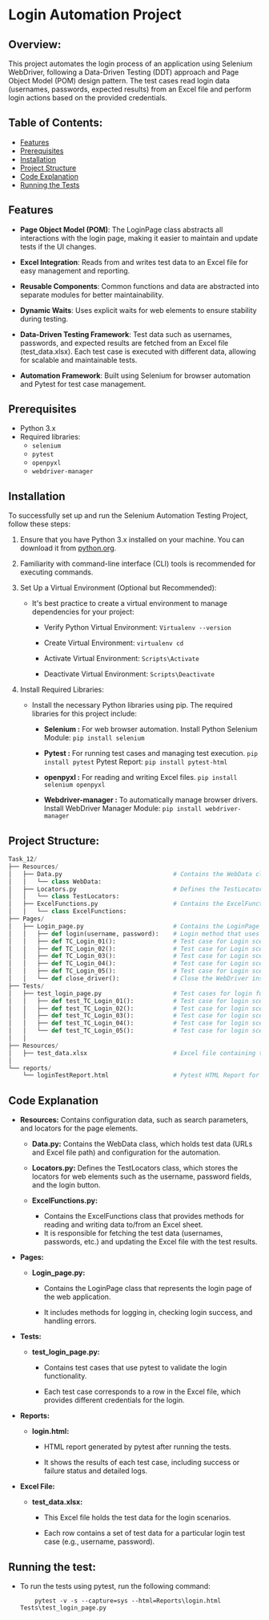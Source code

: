 # Login Automation Project

## Overview:
This project automates the login process of an application using Selenium WebDriver, following a Data-Driven Testing (DDT) approach and Page Object Model (POM) design pattern. 
The test cases read login data (usernames, passwords, expected results) from an Excel file and perform login actions based on the provided credentials.

## Table of Contents:
- [Features](#features)
- [Prerequisites](#prerequisites)
- [Installation](#installation)
- [Project Structure](#project-structure)
- [Code Explanation](#Code-Explanation)
- [Running the Tests](#running-the-tests)

## Features
- **Page Object Model (POM)**: The LoginPage class abstracts all interactions with the login page, making it easier to maintain and update tests if the UI changes.
  
- **Excel Integration**: Reads from and writes test data to an Excel file for easy management and reporting.
  
- **Reusable Components**: Common functions and data are abstracted into separate modules for better maintainability.
  
- **Dynamic Waits**: Uses explicit waits for web elements to ensure stability during testing.
  
- **Data-Driven Testing Framework**: Test data such as usernames, passwords, and expected results are fetched from an Excel file (test_data.xlsx).
 Each test case is executed with different data, allowing for scalable and maintainable tests.
  
- **Automation Framework**: Built using Selenium for browser automation and Pytest for test case management.

## Prerequisites
- Python 3.x
- Required libraries:
  - `selenium`
  - `pytest`
  - `openpyxl`
  - `webdriver-manager`

## Installation
To successfully set up and run the Selenium Automation Testing Project, follow these steps:

1. Ensure that you have Python 3.x installed on your machine. You can download it from [python.org](https://www.python.org/).

2. Familiarity with command-line interface (CLI) tools is recommended for executing commands.

3. Set Up a Virtual Environment (Optional but Recommended):
   - It's best practice to create a virtual environment to manage dependencies for your project:
     
     - Verify Python Virtual Environment: `Virtualenv --version`
       
     - Create Virtual Environment:  `virtualenv cd`
       
     - Activate Virtual Environment:  `Scripts\Activate`
       
     - Deactivate Virtual Environment: `Scripts\Deactivate`
       
4.  Install Required Libraries:
    - Install the necessary Python libraries using pip. The required libraries for this project include:
      - __Selenium :__ For web browser automation.
        Install Python Selenium Module: `pip install selenium`
        
      - __Pytest :__ For running test cases and managing test execution.
        `pip install pytest`
         Pytest Report: `pip install pytest-html`
        
      - __openpyxl :__ For reading and writing Excel files.
         `pip install selenium openpyxl`
        
      - __Webdriver-manager :__ To automatically manage browser drivers.
          Install WebDriver Manager Module: `pip install webdriver-manager`

## Project Structure:
```python
Task_12/
├── Resources/
│   ├── Data.py                               # Contains the WebData class for test data and configuration.
│   │   └── class WebData:
│   ├── Locators.py                           # Defines the TestLocators class for web element locators.
│   │   └── class TestLocators:
│   ├── ExcelFunctions.py                     # Contains the ExcelFunctions class for reading and writing Excel files.
│   │   └── class ExcelFunctions:
├── Pages/
│   ├── Login_page.py                         # Contains the LoginPage class for login functionality (POM).
│   │   ├── def login(username, password):    # Login method that uses data-driven test data.
│   │   ├── def TC_Login_01():                # Test case for Login scenario 1 (using DDT).
│   │   ├── def TC_Login_02():                # Test case for Login scenario 2 (using DDT).
│   │   ├── def TC_Login_03():                # Test case for Login scenario 3 (using DDT).
│   │   ├── def TC_Login_04():                # Test case for Login scenario 4 (using DDT).
│   │   ├── def TC_Login_05():                # Test case for Login scenario 5 (using DDT).
│   │   └── def close_driver():               # Close the WebDriver instance after each test case.
├── Tests/
│   ├── test_login_page.py                    # Test cases for login functionality (Data-Driven, using POM).
│   │   ├── def test_TC_Login_01():           # Test case for login scenario 1 (using data from Excel).
│   │   ├── def test_TC_Login_02():           # Test case for login scenario 2 (using data from Excel).
│   │   ├── def test_TC_Login_03():           # Test case for login scenario 3 (using data from Excel).
│   │   ├── def test_TC_Login_04():           # Test case for login scenario 4 (using data from Excel).
│   │   └── def test_TC_Login_05():           # Test case for login scenario 5 (using data from Excel).
│   │
├── Resources/
│   ├── test_data.xlsx                        # Excel file containing test data (usernames, passwords, expected results).
│
└── reports/
    └── loginTestReport.html                  # Pytest HTML Report for login tests.
```

## Code Explanation
- __Resources:__
Contains configuration data, such as search parameters, and locators for the page elements.

  -  __Data.py:__ Contains the WebData class, which holds test data (URLs and Excel file path) and configuration for the automation.
 
  -  __Locators.py:__  Defines the TestLocators class, which stores the locators for web elements such as the username, password fields, and the login button.
 
  - __ExcelFunctions.py:__
    - Contains the ExcelFunctions class that provides methods for reading and writing data to/from an Excel sheet.
    -  It is responsible for fetching the test data (usernames, passwords, etc.) and updating the Excel file with the test results.
    
- __Pages:__
  - __Login_page.py:__ 
    -  Contains the LoginPage class that represents the login page of the web application.
      
    -  It includes methods for logging in, checking login success, and handling errors.
  
- __Tests:__
  - __test_login_page.py:__ 
    -  Contains test cases that use pytest to validate the login functionality.
      
    -  Each test case corresponds to a row in the Excel file, which provides different credentials for the login.

- __Reports:__
  - __login.html:__ 
    -  HTML report generated by pytest after running the tests.
      
    -  It shows the results of each test case, including success or failure status and detailed logs.
   
- __Excel File:__
  - __test_data.xlsx:__ 
    - This Excel file holds the test data for the login scenarios. 
      
    - Each row contains a set of test data for a particular login test case (e.g., username, password).
   
## Running the test:
- To run the tests using pytest, run the following command:

  ```
      pytest -v -s --capture=sys --html=Reports\login.html Tests\test_login_page.py
  ```
  





